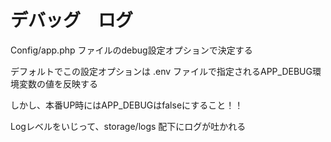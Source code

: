 # デバッグ　ログ



Config/app.php ファイルのdebug設定オプションで決定する


デフォルトでこの設定オプションは
.env ファイルで指定されるAPP_DEBUG環境変数の値を反映する


しかし、本番UP時にはAPP_DEBUGはfalseにすること！！



Logレベルをいじって、storage/logs 配下にログが吐かれる